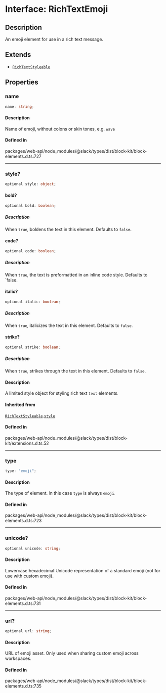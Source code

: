 # Interface: RichTextEmoji

## Description

An emoji element for use in a rich text message.

## Extends

- [`RichTextStyleable`](Interface.RichTextStyleable.md)

## Properties

### name

```ts
name: string;
```

#### Description

Name of emoji, without colons or skin tones, e.g. `wave`

#### Defined in

packages/web-api/node\_modules/@slack/types/dist/block-kit/block-elements.d.ts:727

***

### style?

```ts
optional style: object;
```

#### bold?

```ts
optional bold: boolean;
```

##### Description

When `true`, boldens the text in this element. Defaults to `false`.

#### code?

```ts
optional code: boolean;
```

##### Description

When `true`, the text is preformatted in an inline code style. Defaults to `false.

#### italic?

```ts
optional italic: boolean;
```

##### Description

When `true`, italicizes the text in this element. Defaults to `false`.

#### strike?

```ts
optional strike: boolean;
```

##### Description

When `true`, strikes through the text in this element. Defaults to `false`.

#### Description

A limited style object for styling rich text `text` elements.

#### Inherited from

[`RichTextStyleable`](Interface.RichTextStyleable.md).[`style`](Interface.RichTextStyleable.md#style)

#### Defined in

packages/web-api/node\_modules/@slack/types/dist/block-kit/extensions.d.ts:52

***

### type

```ts
type: "emoji";
```

#### Description

The type of element. In this case `type` is always `emoji`.

#### Defined in

packages/web-api/node\_modules/@slack/types/dist/block-kit/block-elements.d.ts:723

***

### unicode?

```ts
optional unicode: string;
```

#### Description

Lowercase hexadecimal Unicode representation of a standard emoji (not for use with custom emoji).

#### Defined in

packages/web-api/node\_modules/@slack/types/dist/block-kit/block-elements.d.ts:731

***

### url?

```ts
optional url: string;
```

#### Description

URL of emoji asset. Only used when sharing custom emoji across workspaces.

#### Defined in

packages/web-api/node\_modules/@slack/types/dist/block-kit/block-elements.d.ts:735

